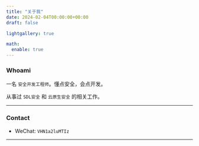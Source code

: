```yaml
---
title: "关于我"
date: 2024-02-04T00:00:00+00:00
draft: false

lightgallery: true

math:
  enable: true
---
```


### Whoami

一名 `安全开发工程师`。懂点安全，会点开发。

从事过 `SDL安全` 和 `云原生安全` 的相关工作。

---

### Contact

* WeChat: `VHN1a2luMTIz`

---
